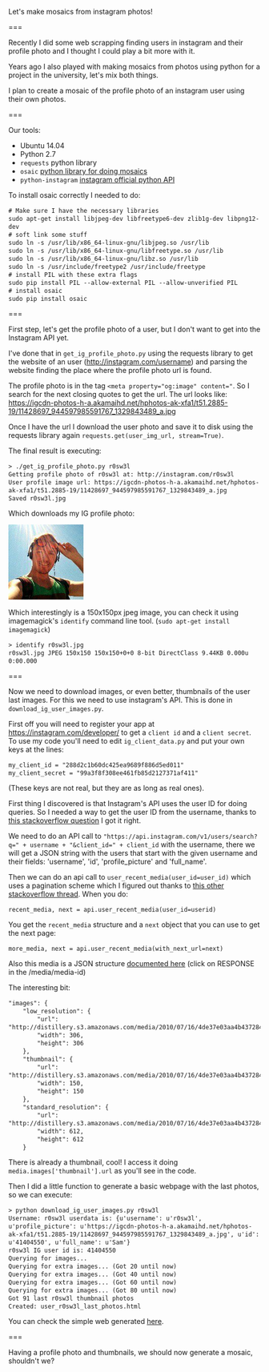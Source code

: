 Let's make mosaics from instagram photos!

===

Recently I did some web scrapping finding users in instagram and their profile photo and I thought I could play a bit more with it.

Years ago I also played with making mosaics from photos using python for a project in the university, let's mix both things.

I plan to create a mosaic of the profile photo of an instagram user using their own photos.

===

Our tools:

* Ubuntu 14.04
* Python 2.7
* `requests` python library
* `osaic` [python library for doing mosaics](https://pypi.python.org/pypi/osaic/2.0.0)
* `python-instagram` [instagram official python API](https://github.com/Instagram/python-instagram)

To install osaic correctly I needed to do:

    # Make sure I have the necessary libraries
    sudo apt-get install libjpeg-dev libfreetype6-dev zlib1g-dev libpng12-dev
    # soft link some stuff
    sudo ln -s /usr/lib/x86_64-linux-gnu/libjpeg.so /usr/lib
    sudo ln -s /usr/lib/x86_64-linux-gnu/libfreetype.so /usr/lib
    sudo ln -s /usr/lib/x86_64-linux-gnu/libz.so /usr/lib
    sudo ln -s /usr/include/freetype2 /usr/include/freetype
    # install PIL with these extra flags
    sudo pip install PIL --allow-external PIL --allow-unverified PIL
    # install osaic
    sudo pip install osaic

===

First step, let's get the profile photo of a user, but I don't want to get into the Instagram API yet.

I've done that in `get_ig_profile_photo.py` using the requests library to get the website of an user (http://instagram.com/username) and parsing the website finding the place where the profile photo url is found.

The profile photo is in the tag `<meta property="og:image" content="`. So I search for the next closing quotes to get the url. The url looks like:
https://igcdn-photos-h-a.akamaihd.net/hphotos-ak-xfa1/t51.2885-19/11428697_944597985591767_1329843489_a.jpg

Once I have the url I download the user photo and save it to disk using the requests library again `requests.get(user_img_url, stream=True)`.

The final result is executing:

    > ./get_ig_profile_photo.py r0sw3l
	Getting profile photo of r0sw3l at: http://instagram.com/r0sw3l
	User profile image url: https://igcdn-photos-h-a.akamaihd.net/hphotos-ak-xfa1/t51.2885-19/11428697_944597985591767_1329843489_a.jpg
	Saved r0sw3l.jpg

Which downloads my IG profile photo:

![r0sw3l's profile photo](https://raw.githubusercontent.com/awesomebytes/instagram_mosaic/master/r0sw3l.jpg)

Which interestingly is a 150x150px jpeg image, you can check it using imagemagick's `identify` command line tool. (`sudo apt-get install imagemagick`)

    > identify r0sw3l.jpg 
    r0sw3l.jpg JPEG 150x150 150x150+0+0 8-bit DirectClass 9.44KB 0.000u 0:00.000

===

Now we need to download images, or even better, thumbnails of the user last images. For this we need to use instagram's API. This is done in `download_ig_user_images.py`.

First off you will need to register your app at https://instagram.com/developer/ to get a `client id` and a `client secret`. To use my code you'll need to edit `ig_client_data.py` and put your own keys at the lines:

    my_client_id = "288d2c1b60dc425ea9689f886d5ed011"
    my_client_secret = "99a3f8f308ee461fb85d2127371af411"

(These keys are not real, but they are as long as real ones).

First thing I discovered is that Instagram's API uses the user ID for doing queries. So I needed a way to get the user ID from the username, thanks to [this stackoverflow question](http://stackoverflow.com/questions/11796349/instagram-how-to-get-my-user-id-from-username) I got it right.

We need to do an API call to `"https://api.instagram.com/v1/users/search?q=" + username + "&client_id=" + client_id` with the username, there we will get a JSON string with the users that start with the given username and their fields: 'username', 'id', 'profile_picture' and 'full_name'.

Then we can do an api call to `user_recent_media(user_id=user_id)` which uses a pagination scheme which I figured out thanks to [this other stackoverflow thread](http://stackoverflow.com/questions/23442696/what-does-next-mean-here-python-instagram-api). When you do:

    recent_media, next = api.user_recent_media(user_id=userid)

You get the `recent_media` structure and a `next` object that you can use to get the next page:

    more_media, next = api.user_recent_media(with_next_url=next)

Also this media is a JSON structure [documented here](https://instagram.com/developer/endpoints/media/) (click on RESPONSE in the /media/media-id)

The interesting bit:

    "images": {
        "low_resolution": {
            "url": "http://distillery.s3.amazonaws.com/media/2010/07/16/4de37e03aa4b4372843a7eb33fa41cad_6.jpg",
            "width": 306,
            "height": 306
        },
        "thumbnail": {
            "url": "http://distillery.s3.amazonaws.com/media/2010/07/16/4de37e03aa4b4372843a7eb33fa41cad_5.jpg",
            "width": 150,
            "height": 150
        },
        "standard_resolution": {
            "url": "http://distillery.s3.amazonaws.com/media/2010/07/16/4de37e03aa4b4372843a7eb33fa41cad_7.jpg",
            "width": 612,
            "height": 612
        }

There is already a thumbnail, cool! I access it doing `media.images['thumbnail'].url` as you'll see in the code.

Then I did a little function to generate a basic webpage with the last photos, so we can execute:

    > python download_ig_user_images.py r0sw3l
    Username: r0sw3l userdata is: {u'username': u'r0sw3l', u'profile_picture': u'https://igcdn-photos-h-a.akamaihd.net/hphotos-ak-xfa1/t51.2885-19/11428697_944597985591767_1329843489_a.jpg', u'id': u'41404550', u'full_name': u'Sam'}
    r0sw3l IG user id is: 41404550
    Querying for images...
    Querying for extra images... (Got 20 until now)
    Querying for extra images... (Got 40 until now)
    Querying for extra images... (Got 60 until now)
    Querying for extra images... (Got 80 until now)
    Got 91 last r0sw3l thumbnail photos
    Created: user_r0sw3l_last_photos.html

You can check the simple web generated [here](https://raw.githubusercontent.com/awesomebytes/instagram_mosaic/master/user_r0sw3l_last_photos.html).

===

Having a profile photo and thumbnails, we should now generate a mosaic, shouldn't we?




